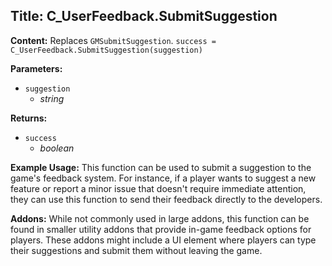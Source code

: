 ## Title: C_UserFeedback.SubmitSuggestion

**Content:**
Replaces `GMSubmitSuggestion`.
`success = C_UserFeedback.SubmitSuggestion(suggestion)`

**Parameters:**
- `suggestion`
  - *string*

**Returns:**
- `success`
  - *boolean*

**Example Usage:**
This function can be used to submit a suggestion to the game's feedback system. For instance, if a player wants to suggest a new feature or report a minor issue that doesn't require immediate attention, they can use this function to send their feedback directly to the developers.

**Addons:**
While not commonly used in large addons, this function can be found in smaller utility addons that provide in-game feedback options for players. These addons might include a UI element where players can type their suggestions and submit them without leaving the game.